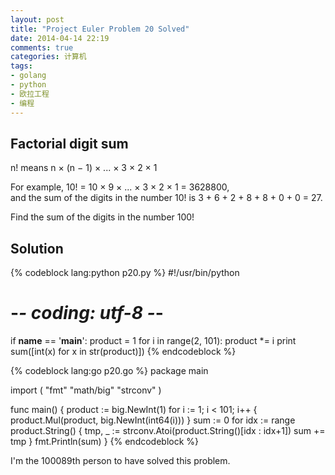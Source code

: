 ```yaml
---
layout: post
title: "Project Euler Problem 20 Solved"
date: 2014-04-14 22:19
comments: true
categories: 计算机
tags:
- golang
- python
- 欧拉工程
- 编程
---
```


Factorial digit sum
-------------------

n! means n × (n − 1) × ... × 3 × 2 × 1

For example, 10! = 10 × 9 × ... × 3 × 2 × 1 = 3628800,  
and the sum of the digits in the number 10! is 3 + 6 + 2 + 8 + 8 + 0 + 0 = 27.

Find the sum of the digits in the number 100!

Solution
--------

{% codeblock lang:python p20.py %}
#!/usr/bin/python
# -*- coding: utf-8 -*-

if __name__ == '__main__':
    product = 1
    for i in range(2, 101):
        product *= i
    print sum([int(x) for x in str(product)])
{% endcodeblock %}

{% codeblock lang:go p20.go %}
package main

import (
    "fmt"
    "math/big"
    "strconv"
)

func main() {
    product := big.NewInt(1)
    for i := 1; i < 101; i++ {
        product.Mul(product, big.NewInt(int64(i)))
    }
    sum := 0
    for idx := range product.String() {
        tmp, _ := strconv.Atoi(product.String()[idx : idx+1])
        sum += tmp
    }
    fmt.Println(sum)
}
{% endcodeblock %}

I'm the 100089th person to have solved this problem.
